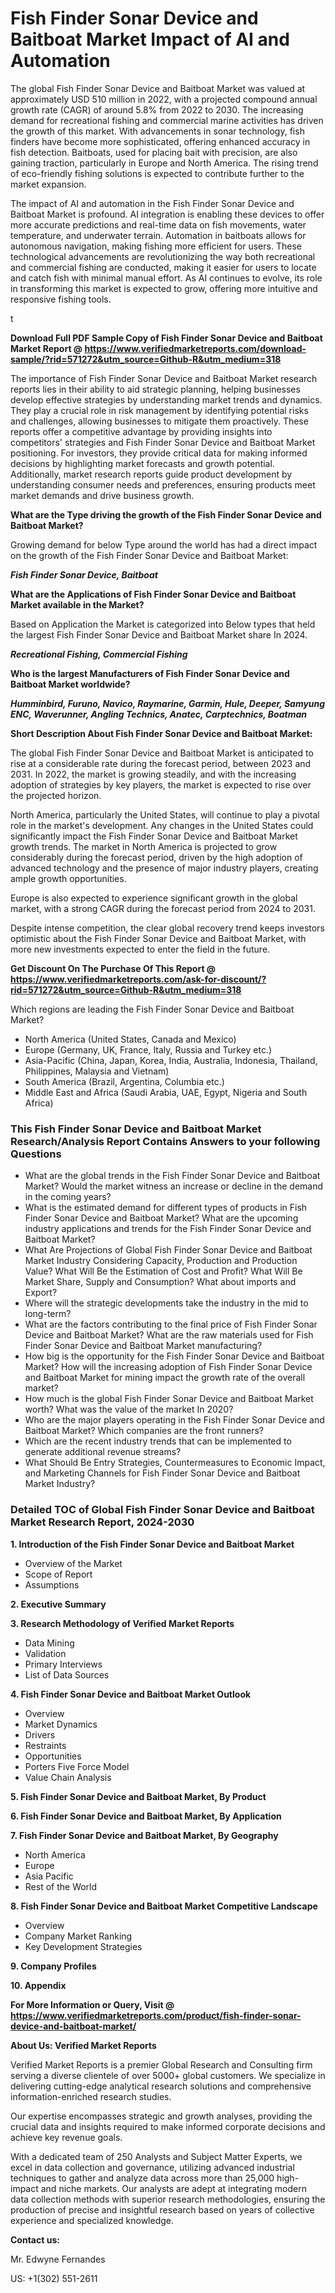 <meta name="title" content="Global Fish Finder Sonar Device and Baitboat Market Impact of AI and Automation"><meta name="description" content="The global Fish Finder Sonar Device and Baitboat Market was valued at approximately USD 510 million in 2022, with a projected compound annual growth rate (CAGR) of aro"><meta name="title" content="Fish Finder Sonar Device and Baitboat Market Size, Share, Scope, Trends, Growth, Opportunities, Analysis, Forecast"><h1>Fish Finder Sonar Device and Baitboat Market Impact of AI and Automation</h1><p>The global Fish Finder Sonar Device and Baitboat Market was valued at approximately USD 510 million in 2022, with a projected compound annual growth rate (CAGR) of around 5.8% from 2022 to 2030. The increasing demand for recreational fishing and commercial marine activities has driven the growth of this market. With advancements in sonar technology, fish finders have become more sophisticated, offering enhanced accuracy in fish detection. Baitboats, used for placing bait with precision, are also gaining traction, particularly in Europe and North America. The rising trend of eco-friendly fishing solutions is expected to contribute further to the market expansion.</p><p>The impact of AI and automation in the Fish Finder Sonar Device and Baitboat Market is profound. AI integration is enabling these devices to offer more accurate predictions and real-time data on fish movements, water temperature, and underwater terrain. Automation in baitboats allows for autonomous navigation, making fishing more efficient for users. These technological advancements are revolutionizing the way both recreational and commercial fishing are conducted, making it easier for users to locate and catch fish with minimal manual effort. As AI continues to evolve, its role in transforming this market is expected to grow, offering more intuitive and responsive fishing tools.</p>t</p><p id="" class=""><strong>Download Full PDF Sample Copy of Fish Finder Sonar Device and Baitboat Market Report @ <a href="https://www.verifiedmarketreports.com/download-sample/?rid=571272&utm_source=Github-R&utm_medium=318" target="_blank">https://www.verifiedmarketreports.com/download-sample/?rid=571272&utm_source=Github-R&utm_medium=318</a></strong></p><p>The importance of&nbsp;Fish Finder Sonar Device and Baitboat Market research reports lies in their ability to aid strategic planning, helping businesses develop effective strategies by understanding market trends and dynamics. They play a crucial role in risk management by identifying potential risks and challenges, allowing businesses to mitigate them proactively. These reports offer a competitive advantage by providing insights into competitors' strategies and Fish Finder Sonar Device and Baitboat Market positioning. For investors, they provide critical data for making informed decisions by highlighting market forecasts and growth potential. Additionally, market research reports guide product development by understanding consumer needs and preferences, ensuring products meet market demands and drive business growth.</p><p><strong>What are the&nbsp;Type driving the growth of the Fish Finder Sonar Device and Baitboat Market?</strong></p><p id="" class="">Growing demand for below Type around the world has had a direct impact on the growth of the Fish Finder Sonar Device and Baitboat Market:</p><em><strong>Fish Finder Sonar Device, Baitboat</strong></em></p><strong>What are the&nbsp;Applications&nbsp;of Fish Finder Sonar Device and Baitboat Market available in the Market?</strong></p><p id="" class="">Based on Application the Market is categorized into Below types that held the largest Fish Finder Sonar Device and Baitboat Market share In 2024.</p><em><strong>Recreational Fishing, Commercial Fishing</strong></em></p><strong>Who is the largest Manufacturers of Fish Finder Sonar Device and Baitboat Market worldwide?</strong></p><p><em><strong>Humminbird, Furuno, Navico, Raymarine, Garmin, Hule, Deeper, Samyung ENC, Waverunner, Angling Technics, Anatec, Carptechnics, Boatman</strong></em></p><p id="" class=""><strong>Short Description About Fish Finder Sonar Device and Baitboat Market:</strong></p><p>The global Fish Finder Sonar Device and Baitboat Market is anticipated to rise at a considerable rate during the forecast period, between 2023 and 2031. In 2022, the market is growing steadily, and with the increasing adoption of strategies by key players, the market is expected to rise over the projected horizon.</p><p>North America, particularly the United States, will continue to play a pivotal role in the market's development. Any changes in the United States could significantly impact the Fish Finder Sonar Device and Baitboat Market growth trends. The market in North America is projected to grow considerably during the forecast period, driven by the high adoption of advanced technology and the presence of major industry players, creating ample growth opportunities.</p><p>Europe is also expected to experience significant growth in the global market, with a strong CAGR during the forecast period from 2024 to 2031.</p><p>Despite intense competition, the clear global recovery trend keeps investors optimistic about the Fish Finder Sonar Device and Baitboat Market, with more new investments expected to enter the field in the future.</p><p id="" class=""><strong>Get Discount On The Purchase Of This Report @ <a href="https://www.verifiedmarketreports.com/ask-for-discount/?rid=571272&utm_source=Github-R&utm_medium=318" target="_blank">https://www.verifiedmarketreports.com/ask-for-discount/?rid=571272&utm_source=Github-R&utm_medium=318</a></strong></p>Which regions are leading the Fish Finder Sonar Device and Baitboat Market?</p><ul><li>North America (United States, Canada and Mexico)</li><li>Europe (Germany, UK, France, Italy, Russia and Turkey etc.)</li><li>Asia-Pacific (China, Japan, Korea, India, Australia, Indonesia, Thailand, Philippines, Malaysia and Vietnam)</li><li>South America (Brazil, Argentina, Columbia etc.)</li><li>Middle East and Africa (Saudi Arabia, UAE, Egypt, Nigeria and South Africa)</li></ul><h3 id="" class="">This Fish Finder Sonar Device and Baitboat Market Research/Analysis Report Contains Answers to your following Questions</h3><ul><li>What are the global trends in the Fish Finder Sonar Device and Baitboat Market? Would the market witness an increase or decline in the demand in the coming years?</li><li>What is the estimated demand for different types of products in Fish Finder Sonar Device and Baitboat Market? What are the upcoming industry applications and trends for the Fish Finder Sonar Device and Baitboat Market?</li><li>What Are Projections of Global Fish Finder Sonar Device and Baitboat Market Industry Considering Capacity, Production and Production Value? What Will Be the Estimation of Cost and Profit? What Will Be Market Share, Supply and Consumption? What about imports and Export?</li><li>Where will the strategic developments take the industry in the mid to long-term?</li><li>What are the factors contributing to the final price of Fish Finder Sonar Device and Baitboat Market? What are the raw materials used for Fish Finder Sonar Device and Baitboat Market manufacturing?</li><li>How big is the opportunity for the Fish Finder Sonar Device and Baitboat Market? How will the increasing adoption of Fish Finder Sonar Device and Baitboat Market for mining impact the growth rate of the overall market?</li><li>How much is the global Fish Finder Sonar Device and Baitboat Market worth? What was the value of the market In 2020?</li><li>Who are the major players operating in the Fish Finder Sonar Device and Baitboat Market? Which companies are the front runners?</li><li>Which are the recent industry trends that can be implemented to generate additional revenue streams?</li><li>What Should Be Entry Strategies, Countermeasures to Economic Impact, and Marketing Channels for Fish Finder Sonar Device and Baitboat Market Industry?</li></ul><h3 id="" class="">Detailed TOC of Global Fish Finder Sonar Device and Baitboat Market Research Report, 2024-2030</h3><p id="" class=""><strong>1. Introduction of the Fish Finder Sonar Device and Baitboat Market</strong></p><ul><li>Overview of the Market</li><li>Scope of Report</li><li>Assumptions</li></ul><p id="" class=""><strong>2. Executive Summary</strong></p><p id="" class=""><strong>3. Research Methodology of Verified Market Reports</strong></p><ul><li>Data Mining</li><li>Validation</li><li>Primary Interviews</li><li>List of Data Sources</li></ul><p id="" class=""><strong>4. Fish Finder Sonar Device and Baitboat Market Outlook</strong></p><ul><li>Overview</li><li>Market Dynamics</li><li>Drivers</li><li>Restraints</li><li>Opportunities</li><li>Porters Five Force Model</li><li>Value Chain Analysis</li></ul><p id="" class=""><strong>5. Fish Finder Sonar Device and Baitboat Market, By Product</strong></p><p id="" class=""><strong>6. Fish Finder Sonar Device and Baitboat Market, By Application</strong></p><p id="" class=""><strong>7. Fish Finder Sonar Device and Baitboat Market, By Geography</strong></p><ul><li>North America</li><li>Europe</li><li>Asia Pacific</li><li>Rest of the World</li></ul><p id="" class=""><strong>8. Fish Finder Sonar Device and Baitboat Market Competitive Landscape</strong></p><ul><li>Overview</li><li>Company Market Ranking</li><li>Key Development Strategies</li></ul><p id="" class=""><strong>9. Company Profiles</strong></p><p id="" class=""><strong>10. Appendix</strong></p><p id="" class=""><strong>For More Information or Query, Visit @ <a href="https://www.verifiedmarketreports.com/product/fish-finder-sonar-device-and-baitboat-market/" target="_blank">https://www.verifiedmarketreports.com/product/fish-finder-sonar-device-and-baitboat-market/</a></strong></p><p id="" class=""><strong>About Us: Verified Market Reports</strong></p><p id="" class="">Verified Market Reports is a premier Global Research and Consulting firm serving a diverse clientele of over 5000+ global customers. We specialize in delivering cutting-edge analytical research solutions and comprehensive information-enriched research studies.</p><p id="" class="">Our expertise encompasses strategic and growth analyses, providing the crucial data and insights required to make informed corporate decisions and achieve key revenue goals.</p><p id="" class="">With a dedicated team of 250 Analysts and Subject Matter Experts, we excel in data collection and governance, utilizing advanced industrial techniques to gather and analyze data across more than 25,000 high-impact and niche markets. Our analysts are adept at integrating modern data collection methods with superior research methodologies, ensuring the production of precise and insightful research based on years of collective experience and specialized knowledge.</p><p id="" class=""><strong>Contact us:</strong></p><p id="" class="">Mr. Edwyne Fernandes</p><p id="" class="">US: +1(302) 551-2611</p>